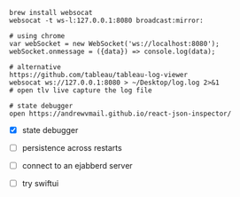 ```
brew install websocat
websocat -t ws-l:127.0.0.1:8080 broadcast:mirror:
```


```
# using chrome
var webSocket = new WebSocket('ws://localhost:8080');
webSocket.onmessage = ({data}) => console.log(data);

# alternative
https://github.com/tableau/tableau-log-viewer
websocat ws://127.0.0.1:8080 > ~/Desktop/log.log 2>&1
# open tlv live capture the log file
```

```
# state debugger
open https://andrewvmail.github.io/react-json-inspector/
```

- [x] state debugger
- [ ] persistence across restarts
- [ ] connect to an ejabberd server
- [ ] try swiftui
 